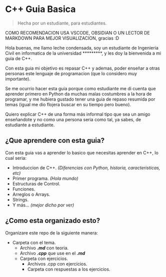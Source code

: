 # C++ Guia Basica
> Hecha por un estudiante, para estudiantes.

COMO RECOMENDACION USA VSCODE, OBSIDIAN O UN LECTOR DE MARKDOWN PARA MEJOR VISUALIZACION, gracias :D

Hola buenas, me llamo leche condensada, soy un estudiante de Ingenieria Civil en informatica de la universidad *********, y les doy la bienvenida a mi guia de C++.  
  
Con esta guia mi objetivo es repasar C++ y ademas, poder enseñar a otras personas este lenguaje de programacion (que lo considero muy importante).  
  
Se me ocurrio hacer esta guia porque como estudiante me di cuenta que aprender primero en Python da muchas malas costumbres a la hora de programar, y me hubiera gustado tener una guia de repaso resumida por temas (igual me dio flojera buscar en su tiempo pero bueno).  

Quiero explicar C++ de una forma más informal tipo que sea un amigo enseñandote y no como una persona seria como tal, ya sabes, de estudiante a estudiante.  

## ¿Que aprendere con esta guia?
Con esta guia vas a aprender lo basico que necesitas aprender en C++, lo cual seria:  
+ Introduccion de C++. *(Diferencias con Python, historia, caracteristicas, etc)*
+ Primer programa. *(Hola mundo)*
+ Estructuras de Control.
+ Funciones.
+ Arreglos o Arrays.
+ Strings.
+ Y más... *(mejor dicho por ver)*

## ¿Como esta organizado esto?
Organizare este repo de la siguiente manera:  
+ Carpeta con el tema.
    + Archivo ***.md*** con teoria.
    + Archivo ***.cpp*** que use en el ***.md***
    + Carpeta con ejercicios.
        + Archivos .cpp con ejercicios.
        + Carpeta con respuestas a los ejercicios.

